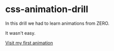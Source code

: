 # css-animation-drill

In this drill we had to learn animations from ZERO.

It wasn't easy.


[Visit my first animation](https://ibrahim-sho.github.io/css-animation-drill/)

